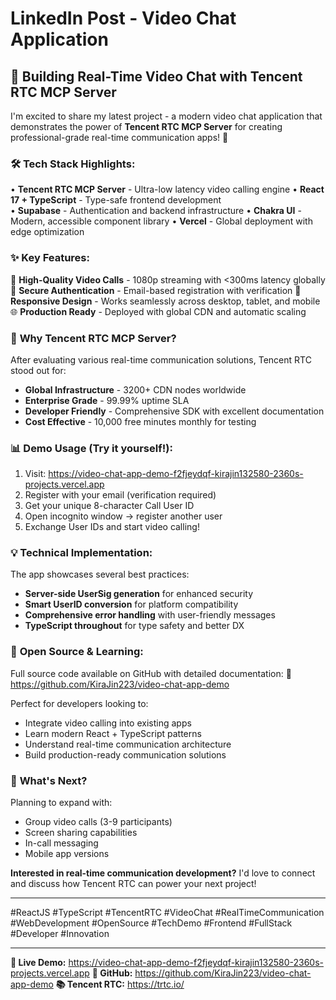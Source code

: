 # LinkedIn Post - Video Chat Application

## 🎥 Building Real-Time Video Chat with Tencent RTC MCP Server

I'm excited to share my latest project - a modern video chat application that demonstrates the power of **Tencent RTC MCP Server** for creating professional-grade real-time communication apps! 🚀

### 🛠️ **Tech Stack Highlights:**
• **Tencent RTC MCP Server** - Ultra-low latency video calling engine
• **React 17 + TypeScript** - Type-safe frontend development  
• **Supabase** - Authentication and backend infrastructure
• **Chakra UI** - Modern, accessible component library
• **Vercel** - Global deployment with edge optimization

### ✨ **Key Features:**
🎯 **High-Quality Video Calls** - 1080p streaming with <300ms latency globally
🔐 **Secure Authentication** - Email-based registration with verification
📱 **Responsive Design** - Works seamlessly across desktop, tablet, and mobile
🌐 **Production Ready** - Deployed with global CDN and automatic scaling

### 🚀 **Why Tencent RTC MCP Server?**
After evaluating various real-time communication solutions, Tencent RTC stood out for:
- **Global Infrastructure** - 3200+ CDN nodes worldwide
- **Enterprise Grade** - 99.99% uptime SLA
- **Developer Friendly** - Comprehensive SDK with excellent documentation
- **Cost Effective** - 10,000 free minutes monthly for testing

### 📊 **Demo Usage (Try it yourself!):**
1. Visit: https://video-chat-app-demo-f2fjeydqf-kirajin132580-2360s-projects.vercel.app
2. Register with your email (verification required)
3. Get your unique 8-character Call User ID
4. Open incognito window → register another user
5. Exchange User IDs and start video calling!

### 💡 **Technical Implementation:**
The app showcases several best practices:
- **Server-side UserSig generation** for enhanced security
- **Smart UserID conversion** for platform compatibility
- **Comprehensive error handling** with user-friendly messages
- **TypeScript throughout** for type safety and better DX

### 🌟 **Open Source & Learning:**
Full source code available on GitHub with detailed documentation:
📂 https://github.com/KiraJin223/video-chat-app-demo

Perfect for developers looking to:
- Integrate video calling into existing apps
- Learn modern React + TypeScript patterns
- Understand real-time communication architecture
- Build production-ready communication solutions

### 🤝 **What's Next?**
Planning to expand with:
- Group video calls (3-9 participants)
- Screen sharing capabilities
- In-call messaging
- Mobile app versions

**Interested in real-time communication development?** I'd love to connect and discuss how Tencent RTC can power your next project!

---

#ReactJS #TypeScript #TencentRTC #VideoChat #RealTimeCommunication #WebDevelopment #OpenSource #TechDemo #Frontend #FullStack #Developer #Innovation

---

**🔗 Live Demo:** https://video-chat-app-demo-f2fjeydqf-kirajin132580-2360s-projects.vercel.app
**📂 GitHub:** https://github.com/KiraJin223/video-chat-app-demo
**📚 Tencent RTC:** https://trtc.io/
